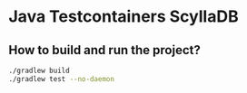 

# Java Testcontainers ScyllaDB

## How to build and run the project?

```bash
./gradlew build
./gradlew test --no-daemon 
```


